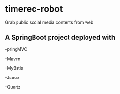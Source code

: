 # timerec-robot
Grab public social media contents from web

## A SpringBoot project deployed with 

  -pringMVC 
  
  -Maven
  
  -MyBatis
  
  -Jsoup
  
  -Quartz

